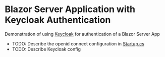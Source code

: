 # Blazor Server Application with Keycloak Authentication
Demonstration of using [Keycloak](https://www.keycloak.org/) for authentication of a Blazor Server App

- TODO: Describe the openid connect configuration in [Startup.cs](BlazorAuthSample/Startup.cs)
- TODO: Describe Keycloak config
